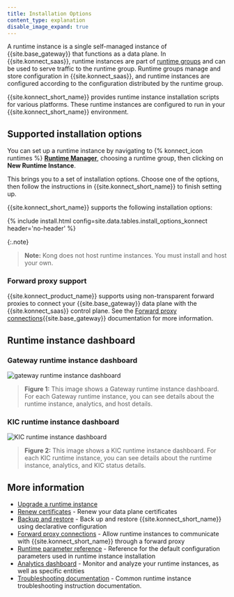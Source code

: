 ```yaml
---
title: Installation Options
content_type: explanation
disable_image_expand: true
---
```


A runtime instance is a single self-managed instance of {{site.base_gateway}} that functions as a data plane. In {{site.konnect_saas}}, runtime instances are part of [runtime groups](/konnect/runtime-manager/runtime-groups) and can be used to serve traffic to the runtime group. Runtime groups manage and store configuration in {{site.konnect_saas}}, and runtime instances are configured according to the configuration distributed by the runtime group.

{{site.konnect_short_name}} provides runtime instance installation scripts for various platforms. 
These runtime instances are configured to run in your {{site.konnect_short_name}} environment.

## Supported installation options

You can set up a runtime instance by navigating to {% konnect_icon runtimes %} [**Runtime Manager**](https://cloud.konghq.com/runtime-manager/), choosing a runtime group, then clicking on **New Runtime Instance**.

This brings you to a set of installation options. Choose one of the options, then follow the instructions in {{site.konnect_short_name}} to finish setting up.

{{site.konnect_short_name}} supports the following installation options:

{% include install.html config=site.data.tables.install_options_konnect header='no-header' %}

{:.note}
> **Note:** Kong does not host runtime instances. You must install and host your own.

### Forward proxy support

{{site.konnect_product_name}} supports using non-transparent forward proxies to connect your {{site.base_gateway}} data plane with the {{site.konnect_saas}} control plane. See the [Forward proxy connections](/gateway/latest/production/networking/cp-dp-proxy/){{site.base_gateway}} documentation for more information.

## Runtime instance dashboard
### Gateway runtime instance dashboard
![gateway runtime instance dashboard](/assets/images/docs/konnect/konnect-runtime-instance-gateway.png)
> **Figure 1:** This image shows a Gateway runtime instance dashboard. For each Gateway runtime instance, you can see details about the runtime instance, analytics, and host details.

### KIC runtime instance dashboard
![KIC runtime instance dashboard](/assets/images/docs/konnect/konnect-runtime-instance-kic.png)
> **Figure 2:** This image shows a KIC runtime instance dashboard. For each KIC runtime instance, you can see details about the runtime instance, analytics, and KIC status details.

## More information

- [Upgrade a runtime instance](/konnect/runtime-manager/runtime-instances/upgrade/)
- [Renew certificates](/konnect/runtime-manager/runtime-instances/renew-certificates/) - Renew your data plane certificates
- [Backup and restore](/konnect/runtime-manager/backup-restore/) - Back up and restore {{site.konnect_short_name}} using declarative configuration
- [Forward proxy connections](/gateway/latest/production/networking/cp-dp-proxy/) - Allow runtime instances to communicate with {{site.konnect_short_name}} through a forward proxy
- [Runtime parameter reference](/konnect/runtime-manager/runtime-instances/runtime-parameter-reference/) - Reference for the default configuration parameters used in runtime instance installation
- [Analytics dashboard](/konnect/analytics/) - Monitor and analyze your runtime instances, as well as specific entities
- [Troubleshooting documentation](/konnect/runtime-manager/troubleshoot/) - Common runtime instance troubleshooting instruction documentation.
